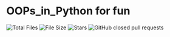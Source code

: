 # OOPs_in_Python for fun

![Total Files](https://img.shields.io/github/directory-file-count/jge162/OOP_in_Python?color=4078c0&style=for-the-badge)
![File Size](https://img.shields.io/github/repo-size/jge162/OOP_in_Python?color=4078c0&style=for-the-badge)
![Stars](https://img.shields.io/github/stars/jge162/OOP_in_Python?color=4078c0&style=for-the-badge) 
![GitHub closed pull requests](https://img.shields.io/github/issues-pr-closed/jge162/OOP_in_Python?color=red&label=Closed%20Pull%20requests&logo=GitHub&style=for-the-badge)

